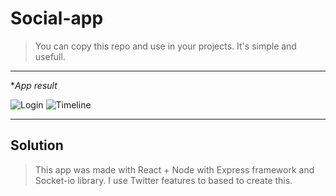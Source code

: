 # Social-app

> You can copy this repo and use in your projects. It's simple and usefull.


---

**App result*


![Login](https://i.imgur.com/YWbfqa8.png)
![Timeline](https://i.imgur.com/1BtR85Y.png)


---

## Solution


> This app was made with React + Node with Express framework and Socket-io library. I use Twitter features to based to create this.

